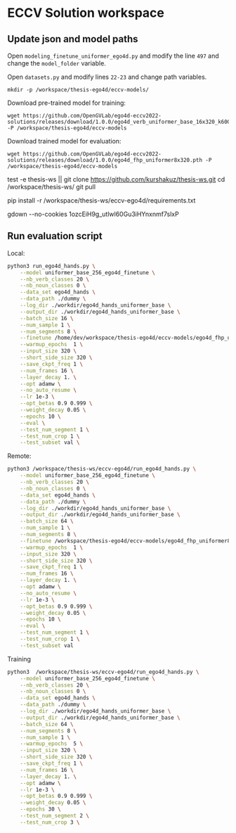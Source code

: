 # ECCV Solution workspace

## Update json and model paths

Open `modeling_finetune_uniformer_ego4d.py` and modify the line `497` and change the `model_folder` variable.

Open `datasets.py` and modify lines `22-23` and change path variables.

```
mkdir -p /workspace/thesis-ego4d/eccv-models/
```

Download pre-trained model for training:
```
wget https://github.com/OpenGVLab/ego4d-eccv2022-solutions/releases/download/1.0.0/ego4d_verb_uniformer_base_16x320_k600_ep9.pt -P /workspace/thesis-ego4d/eccv-models
```

Download trained model for evaluation:
```
wget https://github.com/OpenGVLab/ego4d-eccv2022-solutions/releases/download/1.0.0/ego4d_fhp_uniformer8x320.pth -P /workspace/thesis-ego4d/eccv-models
```

test -e thesis-ws || git clone https://github.com/kurshakuz/thesis-ws.git
cd /workspace/thesis-ws/
git pull

pip install -r /workspace/thesis-ws/eccv-ego4d/requirements.txt


gdown --no-cookies 1ozcEiH9g_utlwl60Gu3iHYnxnmf7slxP

## Run evaluation script
Local:
```bash
python3 run_ego4d_hands.py \
    --model uniformer_base_256_ego4d_finetune \
    --nb_verb_classes 20 \
    --nb_noun_classes 0 \
    --data_set ego4d_hands \
    --data_path ./dummy \
    --log_dir ./workdir/ego4d_hands_uniformer_base \
    --output_dir ./workdir/ego4d_hands_uniformer_base \
    --batch_size 16 \
    --num_sample 1 \
    --num_segments 8 \
    --finetune /home/dev/workspace/thesis-ego4d/eccv-models/ego4d_fhp_uniformer8x320.pth \
    --warmup_epochs  1 \
    --input_size 320 \
    --short_side_size 320 \
    --save_ckpt_freq 1 \
    --num_frames 16 \
    --layer_decay 1. \
    --opt adamw \
    --no_auto_resume \
    --lr 1e-3 \
    --opt_betas 0.9 0.999 \
    --weight_decay 0.05 \
    --epochs 10 \
    --eval \
    --test_num_segment 1 \
    --test_num_crop 1 \
    --test_subset val \
```

Remote:
```bash
python3 /workspace/thesis-ws/eccv-ego4d/run_ego4d_hands.py \
    --model uniformer_base_256_ego4d_finetune \
    --nb_verb_classes 20 \
    --nb_noun_classes 0 \
    --data_set ego4d_hands \
    --data_path ./dummy \
    --log_dir ./workdir/ego4d_hands_uniformer_base \
    --output_dir ./workdir/ego4d_hands_uniformer_base \
    --batch_size 64 \
    --num_sample 1 \
    --num_segments 8 \
    --finetune /workspace/thesis-ego4d/eccv-models/ego4d_fhp_uniformer8x320.pth \
    --warmup_epochs  1 \
    --input_size 320 \
    --short_side_size 320 \
    --save_ckpt_freq 1 \
    --num_frames 16 \
    --layer_decay 1. \
    --opt adamw \
    --no_auto_resume \
    --lr 1e-3 \
    --opt_betas 0.9 0.999 \
    --weight_decay 0.05 \
    --epochs 10 \
    --eval \
    --test_num_segment 1 \
    --test_num_crop 1 \
    --test_subset val
```

Training
```bash
python3  /workspace/thesis-ws/eccv-ego4d/run_ego4d_hands.py \
    --model uniformer_base_256_ego4d_finetune \
    --nb_verb_classes 20 \
    --nb_noun_classes 0 \
    --data_set ego4d_hands \
    --data_path ./dummy \
    --log_dir ./workdir/ego4d_hands_uniformer_base \
    --output_dir ./workdir/ego4d_hands_uniformer_base \
    --batch_size 64 \
    --num_segments 8 \
    --num_sample 1 \
    --warmup_epochs  5 \
    --input_size 320 \
    --short_side_size 320 \
    --save_ckpt_freq 1 \
    --num_frames 16 \
    --layer_decay 1. \
    --opt adamw \
    --lr 1e-3 \
    --opt_betas 0.9 0.999 \
    --weight_decay 0.05 \
    --epochs 30 \
    --test_num_segment 2 \
    --test_num_crop 3 \
```